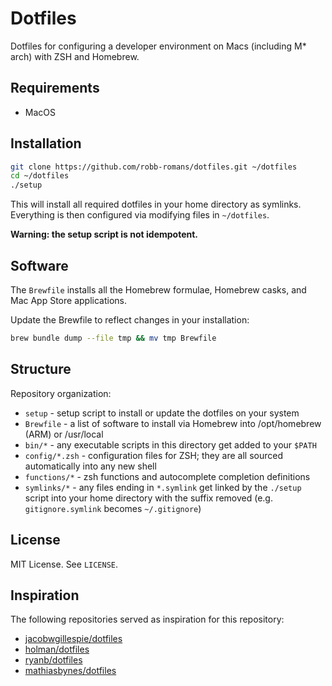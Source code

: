 # Dotfiles

Dotfiles for configuring a developer environment on Macs (including M* arch) with ZSH and Homebrew.

## Requirements

- MacOS

## Installation

```bash
git clone https://github.com/robb-romans/dotfiles.git ~/dotfiles
cd ~/dotfiles
./setup
```

This will install all required dotfiles in your home directory as symlinks. Everything is then
configured via modifying files in `~/dotfiles`.

**Warning: the setup script is not idempotent.**

## Software

The `Brewfile` installs all the Homebrew formulae, Homebrew casks, and Mac App Store applications.

Update the Brewfile to reflect changes in your installation:

```bash
brew bundle dump --file tmp && mv tmp Brewfile
```

## Structure

Repository organization:

- `setup` - setup script to install or update the dotfiles on your system
- `Brewfile` - a list of software to install via Homebrew into /opt/homebrew (ARM) or /usr/local
- `bin/*` - any executable scripts in this directory get added to your `$PATH`
- `config/*.zsh` - configuration files for ZSH; they are all sourced automatically into any new shell
- `functions/*` - zsh functions and autocomplete completion definitions
- `symlinks/*` - any files ending in `*.symlink` get linked by the `./setup` script into your home
  directory with the suffix removed (e.g. `gitignore.symlink` becomes `~/.gitignore`)

## License

MIT License. See `LICENSE`.

## Inspiration

The following repositories served as inspiration for this repository:

- [jacobwgillespie/dotfiles](https://github.com/jacobwgillespie/dotfiles)
- [holman/dotfiles](https://github.com/holman/dotfiles)
- [ryanb/dotfiles](https://github.com/ryanb/dotfiles)
- [mathiasbynes/dotfiles](https://github.com/mathiasbynens/dotfiles)
